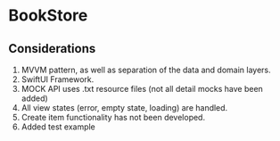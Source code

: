 # BookStore

## Considerations
1. MVVM pattern, as well as separation of the data and domain layers.
2. SwiftUI Framework. 
3. MOCK API uses .txt resource files (not all detail mocks have been added)
4. All view states (error, empty state, loading) are handled.
5. Create item functionality has not been developed.
6. Added test example
